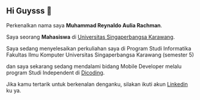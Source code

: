 ## Hi Guysss 👋

Perkenalkan nama saya **Muhammad Reynaldo Aulia Rachman**.<br>

Saya seorang **Mahasiswa** di [Universitas Singaperbangsa Karawang](https://www.unsika.ac.id/).<br>

Saya sedang menyelesaikan perkuliahan saya di Program Studi Informatika Fakultas Ilmu Komputer Universitas Singaperbangsa Karawang (semester 5)<br>

dan saya sekarang sedang mendalami bidang Mobile Developer melalu program Studi Independent di [Dicoding](https://www.dicoding.com/).

Jika kamu tertarik untuk berkenalan denganku, silakan ikuti akun [Linkedin](www.linkedin.com/in/muhammadreynaldoauliarachman) ku ya.
<!--
**mreynaldo/mreynaldo** is a ✨ _special_ ✨ repository because its `README.md` (this file) appears on your GitHub profile.

Here are some ideas to get you started:

- 🔭 I’m currently working on ...
- 🌱 I’m currently learning ...
- 👯 I’m looking to collaborate on ...
- 🤔 I’m looking for help with ...
- 💬 Ask me about ...
- 📫 How to reach me: ...
- 😄 Pronouns: ...
- ⚡ Fun fact: ...
-->

